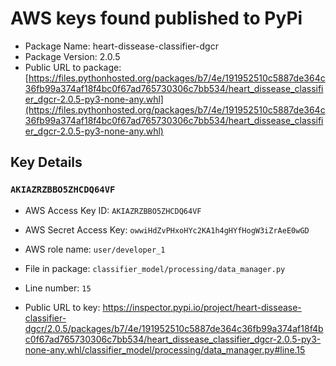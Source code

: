 # AWS keys found published to PyPi

* Package Name: heart-dissease-classifier-dgcr
* Package Version: 2.0.5
* Public URL to package: [https://files.pythonhosted.org/packages/b7/4e/191952510c5887de364c36fb99a374af18f4bc0f67ad765730306c7bb534/heart_dissease_classifier_dgcr-2.0.5-py3-none-any.whl](https://files.pythonhosted.org/packages/b7/4e/191952510c5887de364c36fb99a374af18f4bc0f67ad765730306c7bb534/heart_dissease_classifier_dgcr-2.0.5-py3-none-any.whl)

## Key Details

### `AKIAZRZBBO5ZHCDQ64VF`

* AWS Access Key ID: `AKIAZRZBBO5ZHCDQ64VF`
* AWS Secret Access Key: `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` 
* AWS role name: `user/developer_1`
* File in package: `classifier_model/processing/data_manager.py`
* Line number: `15`

* Public URL to key: https://inspector.pypi.io/project/heart-dissease-classifier-dgcr/2.0.5/packages/b7/4e/191952510c5887de364c36fb99a374af18f4bc0f67ad765730306c7bb534/heart_dissease_classifier_dgcr-2.0.5-py3-none-any.whl/classifier_model/processing/data_manager.py#line.15



